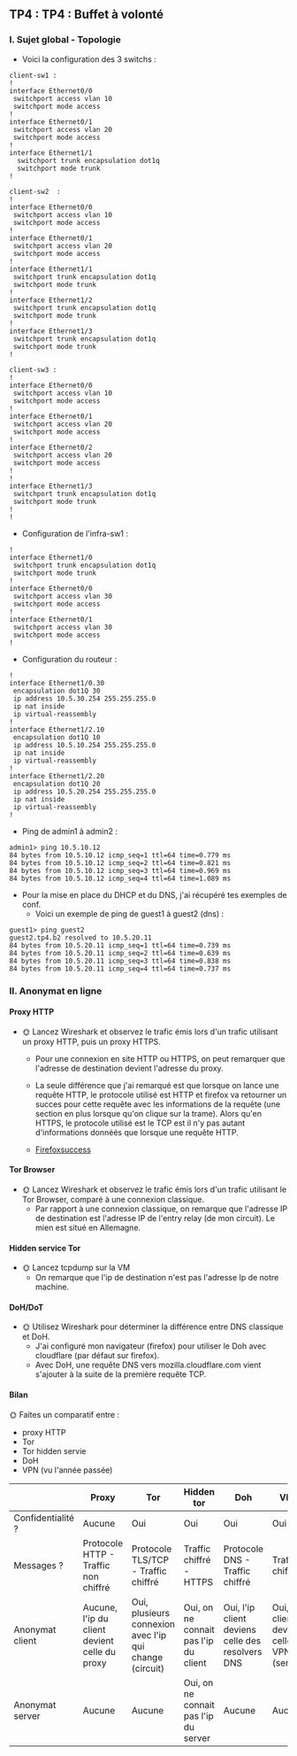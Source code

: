 
## TP4 : TP4 : Buffet à volonté ##

### I. Sujet global - Topologie ###

- Voici la configuration des 3 switchs :

```
client-sw1 :
!
interface Ethernet0/0
 switchport access vlan 10
 switchport mode access
!
interface Ethernet0/1
 switchport access vlan 20
 switchport mode access
!
interface Ethernet1/1
  switchport trunk encapsulation dot1q
  switchport mode trunk
!
```

```
client-sw2  :
!
interface Ethernet0/0
 switchport access vlan 10
 switchport mode access
!
interface Ethernet0/1
 switchport access vlan 20
 switchport mode access
!
interface Ethernet1/1
 switchport trunk encapsulation dot1q
 switchport mode trunk
!
interface Ethernet1/2
 switchport trunk encapsulation dot1q
 switchport mode trunk
!
interface Ethernet1/3
 switchport trunk encapsulation dot1q
 switchport mode trunk
!
```

```
client-sw3 :
!
interface Ethernet0/0
 switchport access vlan 10
 switchport mode access
!
interface Ethernet0/1
 switchport access vlan 20
 switchport mode access
!
interface Ethernet0/2
 switchport access vlan 20
 switchport mode access
!
!
interface Ethernet1/3
 switchport trunk encapsulation dot1q
 switchport mode trunk
!
!
```

- Configuration de l'infra-sw1 :

```
!
interface Ethernet1/0
 switchport trunk encapsulation dot1q
 switchport mode trunk
!
interface Ethernet0/0
 switchport access vlan 30
 switchport mode access
!
interface Ethernet0/1
 switchport access vlan 30
 switchport mode access
!
```

- Configuration du routeur :

```
!
interface Ethernet1/0.30
 encapsulation dot1Q 30
 ip address 10.5.30.254 255.255.255.0
 ip nat inside
 ip virtual-reassembly
!
interface Ethernet1/2.10
 encapsulation dot1Q 10
 ip address 10.5.10.254 255.255.255.0
 ip nat inside
 ip virtual-reassembly
!
interface Ethernet1/2.20
 encapsulation dot1Q 20
 ip address 10.5.20.254 255.255.255.0
 ip nat inside
 ip virtual-reassembly
!
```

- Ping de admin1 à admin2 :

```
admin1> ping 10.5.10.12
84 bytes from 10.5.10.12 icmp_seq=1 ttl=64 time=0.779 ms
84 bytes from 10.5.10.12 icmp_seq=2 ttl=64 time=0.821 ms
84 bytes from 10.5.10.12 icmp_seq=3 ttl=64 time=0.969 ms
84 bytes from 10.5.10.12 icmp_seq=4 ttl=64 time=1.089 ms
```

- Pour la mise en place du DHCP et du DNS, j'ai récupéré tes exemples de conf.
  - Voici un exemple de ping de guest1 à guest2 (dns) :

```
guest1> ping guest2
guest2.tp4.b2 resolved to 10.5.20.11
84 bytes from 10.5.20.11 icmp_seq=1 ttl=64 time=0.739 ms
84 bytes from 10.5.20.11 icmp_seq=2 ttl=64 time=0.639 ms
84 bytes from 10.5.20.11 icmp_seq=3 ttl=64 time=0.838 ms
84 bytes from 10.5.20.11 icmp_seq=4 ttl=64 time=0.737 ms
```

### II. Anonymat en ligne ###

#### Proxy HTTP ####

- 🌞 Lancez Wireshark et observez le trafic émis lors d'un trafic utilisant un proxy HTTP, puis un proxy HTTPS.
  - Pour une connexion en site HTTP ou HTTPS, on peut remarquer que l'adresse de destination devient l'adresse du proxy.
  - La seule différence que j'ai remarqué est que lorsque on lance une requête HTTP, le protocole utilisé est HTTP et firefox va retourner un succes pour cette requête avec les informations de la requête (une section en plus lorsque qu'on clique sur la trame). Alors qu'en HTTPS, le protocole utilisé est le TCP est il n'y pas autant d'informations donnéés que lorsque une requête HTTP.

  - [Firefoxsuccess](https://github.com/emmadrd912/CCNA2/blob/master/lien/httpsuccess.png)

#### Tor Browser ####

- 🌞 Lancez Wireshark et observez le trafic émis lors d'un trafic utilisant le Tor Browser, comparé à une connexion classique.
  - Par rapport à une connexion classique, on remarque que l'adresse IP de destination est l'adresse IP de l'entry relay (de mon circuit). Le mien est situé en Allemagne.


#### Hidden service Tor ####

- 🌞 Lancez tcpdump sur la VM
  - On remarque que l'ip de destination n'est pas l'adresse Ip de notre machine.

#### DoH/DoT ####

- 🌞 Utilisez Wireshark pour déterminer la différence entre DNS classique et DoH.
  - J'ai configuré mon navigateur (firefox) pour utiliser le Doh avec cloudflare (par défaut sur firefox).
  - Avec DoH, une requête DNS vers mozilla.cloudflare.com vient s'ajouter à la suite de la première requête TCP.

#### Bilan ####

🌞 Faites un comparatif entre :

  - proxy HTTP
  - Tor
  - Tor hidden servie
  - DoH
  - VPN (vu l'année passée)


|              |Proxy    |Tor   |Hidden tor  |Doh  |VPN                      |
|--------------|---------|------|--------|-----|----|
|Confidentialité ?|Aucune|Oui|Oui|Oui|Oui
|Messages ? |Protocole HTTP - Traffic non chiffré|Protocole TLS/TCP - Traffic chiffré | Traffic chiffré - HTTPS| Protocole DNS - Traffic chiffré | Traffic chiffré
|Anonymat client |Aucune, l'ip du client devient celle du proxy|Oui, plusieurs connexion avec l'ip qui change (circuit)| Oui, on ne connait pas l'ip du client | Oui, l'ip client deviens celle des resolvers DNS | Oui, l'ip client devient celle du VPN (server)
|Anonymat server |Aucune|Aucune|Oui, on ne connait pas l'ip du server | Aucune | Aucune
